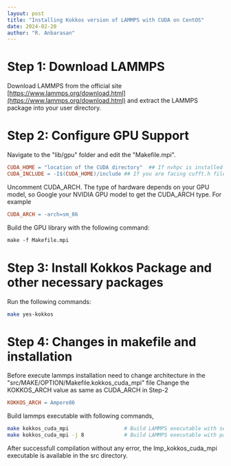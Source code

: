 ```yaml
---
layout: post
title: "Installing Kokkos version of LAMMPS with CUDA on CentOS"
date: 2024-02-20
author: "R. Anbarasan"
---
```


# Step 1: Download LAMMPS

Download LAMMPS from the official site [https://www.lammps.org/download.html](https://www.lammps.org/download.html) and extract the LAMMPS package into your user directory.

# Step 2: Configure GPU Support

Navigate to the "lib/gpu" folder and edit the "Makefile.mpi".

```makefile
CUDA_HOME = "location of the CUDA directory"  ## If nvhpc is installed on the system change the path of the cuda
CUDA_INCLUDE = -I$(CUDA_HOME)/include ## If you are facing cufft.h file missing locate the path of cufft.h file using "locate lcufft.h" and add path 
```

Uncomment CUDA_ARCH. The type of hardware depends on your GPU model, so Google your NVIDIA GPU model to get the CUDA_ARCH type.
For example
```makefile
CUDA_ARCH = -arch=sm_86
```
Build the GPU library with the following command:
```makefile
make -f Makefile.mpi
```
# Step 3: Install Kokkos Package and other necessary packages
Run the following commands:
```bash
make yes-kokkos
```
# Step 4: Changes in makefile and installation
Before execute lammps installation need to change architecture in the "src/MAKE/OPTION/Makefile.kokkos_cuda_mpi" file
Change the KOKKOS_ARCH value as same as CUDA_ARCH in Step-2
```makefile
KOKKOS_ARCH = Ampere86
```
Build lammps executable with following commands,
```bash
make kokkos_cuda_mpi                  # Build LAMMPS executable with serial
make kokkos_cuda_mpi -j 8             # Build LAMMPS executable with parallel
```
After successfull compilation without any error, the lmp_kokkos_cuda_mpi executable is available in the src directory.
